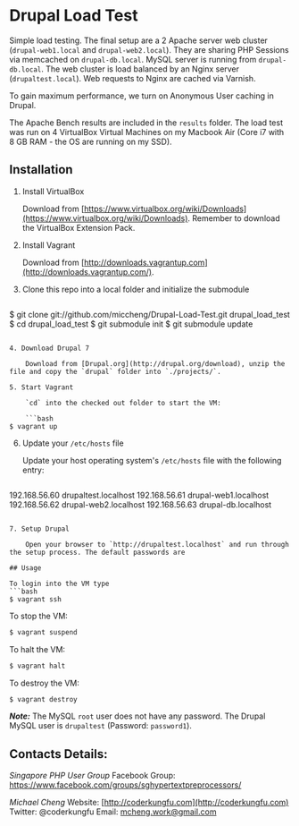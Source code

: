 # Drupal Load Test

Simple load testing. The final setup are a 2 Apache server web cluster (`drupal-web1.local` and `drupal-web2.local`). They are sharing PHP Sessions via memcached on `drupal-db.local`. MySQL server is running from `drupal-db.local`. The web cluster is load balanced by an Nginx server (`drupaltest.local`). Web requests to Nginx are cached via Varnish.

To gain maximum performance, we turn on Anonymous User caching in Drupal.

The Apache Bench results are included in the `results` folder. The load test was run on 4 VirtualBox Virtual Machines on my Macbook Air (Core i7 with 8 GB RAM - the OS are running on my SSD).

## Installation

1. Install VirtualBox

	Download from [https://www.virtualbox.org/wiki/Downloads](https://www.virtualbox.org/wiki/Downloads). Remember to download the VirtualBox Extension Pack.

2. Install Vagrant
	
	Download from [http://downloads.vagrantup.com](http://downloads.vagrantup.com/).

3. Clone this repo into a local folder and initialize the submodule

	```bash
$ git clone git://github.com/miccheng/Drupal-Load-Test.git drupal_load_test
$ cd drupal_load_test
$ git submodule init
$ git submodule update
```

4. Download Drupal 7

	Download from [Drupal.org](http://drupal.org/download), unzip the file and copy the `drupal` folder into `./projects/`.

5. Start Vagrant

	`cd` into the checked out folder to start the VM:

	```bash
$ vagrant up
```

6. Update your `/etc/hosts` file

	Update your host operating system's `/etc/hosts` file with the following entry:

	```bash
192.168.56.60 drupaltest.localhost
192.168.56.61 drupal-web1.localhost
192.168.56.62 drupal-web2.localhost
192.168.56.63 drupal-db.localhost
```

7. Setup Drupal

	Open your browser to `http://drupaltest.localhost` and run through the setup process. The default passwords are 

## Usage

To login into the VM type
```bash
$ vagrant ssh
```

To stop the VM:
```bash
$ vagrant suspend
```

To halt the VM:
```bash
$ vagrant halt
```

To destroy the VM:
```bash
$ vagrant destroy
```

***Note:*** The MySQL `root` user does not have any password. The Drupal MySQL user is `drupaltest` (Password: `password1`).

## Contacts Details:

*Singapore PHP User Group*
Facebook Group: https://www.facebook.com/groups/sghypertextpreprocessors/

*Michael Cheng*
Website: [http://coderkungfu.com](http://coderkungfu.com)
Twitter: @coderkungfu
Email: mcheng.work@gmail.com
